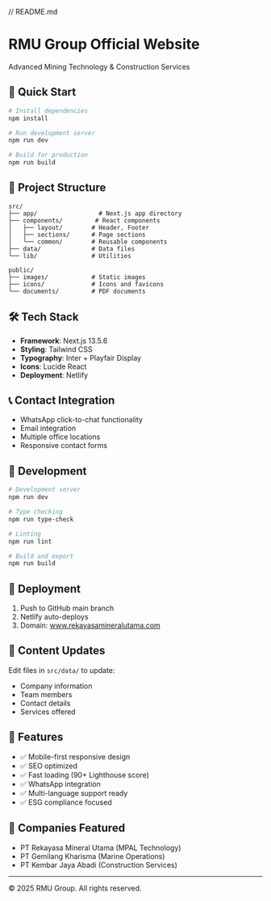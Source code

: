 // README.md

# RMU Group Official Website

Advanced Mining Technology & Construction Services

## 🚀 Quick Start

```bash
# Install dependencies
npm install

# Run development server
npm run dev

# Build for production
npm run build
```

## 📁 Project Structure

```
src/
├── app/                 # Next.js app directory
├── components/         # React components
│   ├── layout/        # Header, Footer
│   ├── sections/      # Page sections
│   └── common/        # Reusable components
├── data/              # Data files
└── lib/               # Utilities

public/
├── images/            # Static images
├── icons/             # Icons and favicons
└── documents/         # PDF documents
```

## 🛠 Tech Stack

- **Framework**: Next.js 13.5.6
- **Styling**: Tailwind CSS
- **Typography**: Inter + Playfair Display
- **Icons**: Lucide React
- **Deployment**: Netlify

## 📞 Contact Integration

- WhatsApp click-to-chat functionality
- Email integration
- Multiple office locations
- Responsive contact forms

## 🔧 Development

```bash
# Development server
npm run dev

# Type checking
npm run type-check

# Linting
npm run lint

# Build and export
npm run build
```

## 🚀 Deployment

1. Push to GitHub main branch
2. Netlify auto-deploys
3. Domain: www.rekayasamineralutama.com

## 📝 Content Updates

Edit files in `src/data/` to update:

- Company information
- Team members
- Contact details
- Services offered

## 📱 Features

- ✅ Mobile-first responsive design
- ✅ SEO optimized
- ✅ Fast loading (90+ Lighthouse score)
- ✅ WhatsApp integration
- ✅ Multi-language support ready
- ✅ ESG compliance focused

## 🎯 Companies Featured

- PT Rekayasa Mineral Utama (MPAL Technology)
- PT Gemilang Kharisma (Marine Operations)
- PT Kembar Jaya Abadi (Construction Services)

---

© 2025 RMU Group. All rights reserved.
